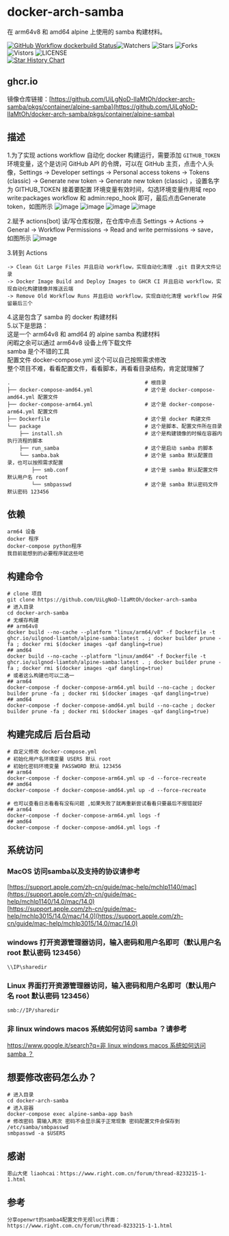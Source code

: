 # docker-arch-samba

在 arm64v8 和 amd64 alpine 上使用的 samba 构建材料。

[![GitHub Workflow dockerbuild Status](https://github.com/UiLgNoD-lIaMtOh/docker-arch-samba/actions/workflows/docker-image.yml/badge.svg)](https://github.com/UiLgNoD-lIaMtOh/docker-arch-samba/actions/workflows/docker-image.yml)![Watchers](https://img.shields.io/github/watchers/UiLgNoD-lIaMtOh/docker-arch-samba) ![Stars](https://img.shields.io/github/stars/UiLgNoD-lIaMtOh/docker-arch-samba) ![Forks](https://img.shields.io/github/forks/UiLgNoD-lIaMtOh/docker-arch-samba) ![Vistors](https://visitor-badge.laobi.icu/badge?page_id=UiLgNoD-lIaMtOh.docker-arch-samba) ![LICENSE](https://img.shields.io/badge/license-CC%20BY--SA%204.0-green.svg)  
<a href="https://star-history.com/#UiLgNoD-lIaMtOh/docker-arch-samba&Date">
  <picture>
    <source media="(prefers-color-scheme: dark)" srcset="https://api.star-history.com/svg?repos=UiLgNoD-lIaMtOh/docker-arch-samba&type=Date&theme=dark" />
    <source media="(prefers-color-scheme: light)" srcset="https://api.star-history.com/svg?repos=UiLgNoD-lIaMtOh/docker-arch-samba&type=Date" />
    <img alt="Star History Chart" src="https://api.star-history.com/svg?repos=UiLgNoD-lIaMtOh/docker-arch-samba&type=Date" />
  </picture>
</a>

## ghcr.io  
镜像仓库链接：[https://github.com/UiLgNoD-lIaMtOh/docker-arch-samba/pkgs/container/alpine-samba](https://github.com/UiLgNoD-lIaMtOh/docker-arch-samba/pkgs/container/alpine-samba)  

## 描述
1.为了实现 actions workflow 自动化 docker 构建运行，需要添加 `GITHUB_TOKEN` 环境变量，这个是访问 GitHub API 的令牌，可以在 GitHub 主页，点击个人头像，Settings -> Developer settings -> Personal access tokens -> Tokens (classic) -> Generate new token -> Generate new token (classic) ，设置名字为 GITHUB_TOKEN 接着要配置 环境变量有效时间，勾选环境变量作用域 repo write:packages workflow 和 admin:repo_hook 即可，最后点击Generate token，如图所示
![image](https://github.com/user-attachments/assets/8f56f08d-ceee-49dd-98c9-7ba011cb54c5)
![image](https://github.com/user-attachments/assets/f42a92e9-f2e6-4424-8196-9802ace4ac5e)
![image](https://github.com/user-attachments/assets/e09dde46-c141-4782-a3c0-ead3939c4df2)
![image](https://github.com/user-attachments/assets/21d2a910-a436-4ae2-972b-6fd05364f29d)  

2.赋予 actions[bot] 读/写仓库权限，在仓库中点击 Settings -> Actions -> General -> Workflow Permissions -> Read and write permissions -> save，如图所示
![image](https://github.com/user-attachments/assets/2faa1a40-9891-4914-ace7-d5d23434b4bb)

3.转到 Actions  

    -> Clean Git Large Files 并且启动 workflow，实现自动化清理 .git 目录大文件记录  
    -> Docker Image Build and Deploy Images to GHCR CI 并且启动 workflow，实现自动化构建镜像并推送云端  
    -> Remove Old Workflow Runs 并且启动 workflow，实现自动化清理 workflow 并保留最后三个  

4.这是包含了 samba 的 docker 构建材料  
5.以下是思路：    
    这是一个 arm64v8 和 amd64 的 alpine samba 构建材料  
    闲暇之余可以通过 arm64v8 设备上传下载文件  
    samba 是个不错的工具  
    配置文件 docker-compose.yml 这个可以自己按照需求修改  
    整个项目不难，看看配置文件，看看脚本，再看看目录结构，肯定就理解了  

    .                                            # 根目录  
    ├── docker-compose-amd64.yml                 # 这个是 docker-compose-amd64.yml 配置文件
    ├── docker-compose-arm64.yml                 # 这个是 docker-compose-arm64.yml 配置文件   
    ├── Dockerfile                               # 这个是 docker 构建文件  
    └── package                                  # 这个是脚本、配置文件所在目录  
        ├── install.sh                           # 这个是构建镜像的时候在容器内执行流程的脚本   
        ├── run_samba                            # 这个是启动 samba 的脚本  
        └── samba.bak                            # 这个是 samba 默认配置目录，也可以按照需求配置  
            ├── smb.conf                         # 这个是 samba 默认配置文件 默认用户名 root 
            └── smbpasswd                        # 这个是 samba 默认密码文件 默认密码 123456   

## 依赖
    arm64 设备
    docker 程序
    docker-compose python程序
    我目前能想到的必要程序就这些吧

## 构建命令
    # clone 项目
    git clone https://github.com/UiLgNoD-lIaMtOh/docker-arch-samba
    # 进入目录
    cd docker-arch-samba
    # 无缓存构建  
    ## arm64v8  
    docker build --no-cache --platform "linux/arm64/v8" -f Dockerfile -t ghcr.io/uilgnod-liamtoh/alpine-samba:latest . ; docker builder prune -fa ; docker rmi $(docker images -qaf dangling=true)   
    ## amd64  
    docker build --no-cache --platform "linux/amd64" -f Dockerfile -t ghcr.io/uilgnod-liamtoh/alpine-samba:latest . ; docker builder prune -fa ; docker rmi $(docker images -qaf dangling=true)  
    # 或者这么构建也可以二选一
    ## arm64
    docker-compose -f docker-compose-arm64.yml build --no-cache ; docker builder prune -fa ; docker rmi $(docker images -qaf dangling=true)
    ## amd64
    docker-compose -f docker-compose-amd64.yml build --no-cache ; docker builder prune -fa ; docker rmi $(docker images -qaf dangling=true)

## 构建完成后 后台启动
    # 自定义修改 docker-compose.yml 
    # 初始化用户名环境变量 USERS 默认 root
    # 初始化密码环境变量 PASSWORD 默认 123456
    ## arm64
    docker-compose -f docker-compose-arm64.yml up -d --force-recreate
    ## amd64
    docker-compose -f docker-compose-amd64.yml up -d --force-recreate
    
    # 也可以查看日志看看有没有问题 ,如果失败了就再重新尝试看看只要最后不报错就好 
    ## arm64
    docker-compose -f docker-compose-arm64.yml logs -f
    ## amd64
    docker-compose -f docker-compose-amd64.yml logs -f
    
## 系统访问
  ### MacOS 访问samba以及支持的协议请参考
  [https://support.apple.com/zh-cn/guide/mac-help/mchlp1140/mac](https://support.apple.com/zh-cn/guide/mac-help/mchlp1140/14.0/mac/14.0)  
  [https://support.apple.com/zh-cn/guide/mac-help/mchlp3015/14.0/mac/14.0](https://support.apple.com/zh-cn/guide/mac-help/mchlp3015/14.0/mac/14.0)
    
  ### windows 打开资源管理器访问，输入密码和用户名即可（默认用户名 root 默认密码 123456） 
    \\IP\sharedir
    
  ### Linux 界面打开资源管理器访问，输入密码和用户名即可（默认用户名 root 默认密码 123456） 
    smb://IP/sharedir
  ### 非 linux windows macos 系统如何访问 samba ？请参考
  [https://www.google.it/search?q=非 linux windows macos 系统如何访问 samba ？](https://www.google.it/search?q=非+linux+windows+macos+系统如何访问+samba)
    
## 想要修改密码怎么办？
    # 进入目录
    cd docker-arch-samba
    # 进入容器
    docker-compose exec alpine-samba-app bash
    # 修改密码 需输入两次 密码不会显示属于正常现象 密码配置文件会保存到 /etc/samba/smbpasswd
    smbpasswd -a $USERS
    
## 感谢
    恩山大佬 liaohcai：https://www.right.com.cn/forum/thread-8233215-1-1.html

## 参考
    分享openwrt的samba4配置文件无视luci界面：https://www.right.com.cn/forum/thread-8233215-1-1.html  
